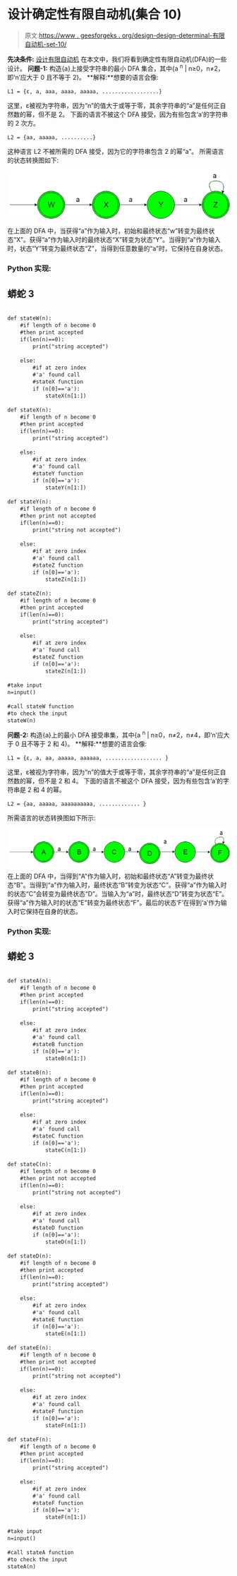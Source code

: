 # 设计确定性有限自动机(集合 10)

> 原文:[https://www . geesforgeks . org/design-design-determinal-有限自动机-set-10/](https://www.geeksforgeeks.org/designing-deterministic-finite-automata-set-10/)

**先决条件:** [设计有限自动机](https://www.geeksforgeeks.org/designing-finite-automata-from-regular-expression/)
在本文中，我们将看到确定性有限自动机(DFA)的一些设计。
**问题-1:** 构造{a}上接受字符串的最小 DFA 集合，其中{a <sup>n</sup> | n≥0，n≠2，即‘n’应大于 0 且不等于 2}。
**解释:**想要的语言会像:

```
L1 = {ε, a, aaa, aaaa, aaaaa, ..................}
```

这里，ε被视为字符串，因为“n”的值大于或等于零，其余字符串的“a”是任何正自然数的幂，但不是 2。
下面的语言不被这个 DFA 接受，因为有些包含‘a’的字符串的 2 次方。

```
L2 = {aa, aaaaa, ..........}
```

这种语言 L2 不被所需的 DFA 接受，因为它的字符串包含 2 的幂“a”。
所需语言的状态转换图如下:

![](img/f68eac4c7d500f2ea6c6dfc280699b92.png)

在上面的 DFA 中，当获得“a”作为输入时，初始和最终状态“w”转变为最终状态“X”。获得“a”作为输入时的最终状态“X”转变为状态“Y”。当得到“a”作为输入时，状态“Y”转变为最终状态“Z”，当得到任意数量的“a”时，它保持在自身状态。

### Python 实现:

## 蟒蛇 3

```

def stateW(n):
    #if length of n become 0
    #then print accepted
    if(len(n)==0):
        print("string accepted")

    else:
        #if at zero index
        #'a' found call
        #stateX function   
        if (n[0]=='a'):
            stateX(n[1:])

def stateX(n):
    #if length of n become 0
    #then print accepted
    if(len(n)==0):
        print("string accepted")

    else: 
        #if at zero index
        #'a' found call
        #stateY function   
        if (n[0]=='a'):
            stateY(n[1:])

def stateY(n):
    #if length of n become 0
    #then print not accepted
    if(len(n)==0):
        print("string not accepted")

    else:
        #if at zero index
        #'a' found call
        #stateZ function   
        if (n[0]=='a'):
            stateZ(n[1:])

def stateZ(n):
    #if length of n become 0
    #then print accepted
    if(len(n)==0):
        print("string accepted")

    else:
        #if at zero index
        #'a' found call
        #stateZ function   
        if (n[0]=='a'):
            stateZ(n[1:])

#take input
n=input()

#call stateW function
#to check the input
stateW(n)
```

**问题-2:** 构造{a}上的最小 DFA 接受串集，其中{a <sup>n</sup> | n≥0，n≠2，n≠4，即‘n’应大于 0 且不等于 2 和 4}。
**解释:**想要的语言会像:

```
L1 = {ε, a, aa, aaaaa, aaaaaa, .................. }
```

这里，ε被视为字符串，因为“n”的值大于或等于零，其余字符串的“a”是任何正自然数的幂，但不是 2 和 4。
下面的语言不被这个 DFA 接受，因为有些包含‘a’的字符串是 2 和 4 的幂。

```
L2 = {aa, aaaaa, aaaaaaaaaa, ............. }
```

所需语言的状态转换图如下所示:

![](img/425ab2424b994a75e0a1abf5dda784da.png)

在上面的 DFA 中，当得到“A”作为输入时，初始和最终状态“A”转变为最终状态“B”。当得到“a”作为输入时，最终状态“B”转变为状态“C”。获得“a”作为输入时的状态“C”会转变为最终状态“D”。当输入为“a”时，最终状态“D”转变为状态“E”。获得“a”作为输入时的状态“E”转变为最终状态“F”。最后的状态‘F’在得到‘a’作为输入时它保持在自身的状态。

### Python 实现:

## 蟒蛇 3

```

def stateA(n):
    #if length of n become 0
    #then print accepted
    if(len(n)==0):
        print("string accepted")

    else:
        #if at zero index
        #'a' found call
        #stateB function   
        if (n[0]=='a'):
            stateB(n[1:])

def stateB(n):
    #if length of n become 0
    #then print accepted
    if(len(n)==0):
        print("string accepted")

    else: 
        #if at zero index
        #'a' found call
        #stateC function   
        if (n[0]=='a'):
            stateC(n[1:])

def stateC(n):
    #if length of n become 0
    #then print not accepted
    if(len(n)==0):
        print("string not accepted")

    else:
        #if at zero index
        #'a' found call
        #stateD function   
        if (n[0]=='a'):
            stateD(n[1:])

def stateD(n):
    #if length of n become 0
    #then print accepted
    if(len(n)==0):
        print("string accepted")

    else:
        #if at zero index
        #'a' found call
        #stateE function   
        if (n[0]=='a'):
            stateE(n[1:])

def stateE(n):
    #if length of n become 0
    #then print not accepted
    if(len(n)==0):
        print("string not accepted")

    else:
        #if at zero index
        #'a' found call
        #stateF function   
        if (n[0]=='a'):
            stateF(n[1:])

def stateF(n):
    #if length of n become 0
    #then print accepted
    if(len(n)==0):
        print("string accepted")

    else:
        #if at zero index
        #'a' found call
        #stateF function   
        if (n[0]=='a'):
            stateF(n[1:])           

#take input
n=input()

#call stateA function
#to check the input
stateA(n)
```